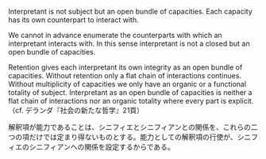 Interpretant is not subject but an open bundle of capacities. Each capacity has its own counterpart to interact with.

We cannot in advance enumerate the counterparts with which an interpretant interacts with. In this sense interpretant is not a closed but an open bundle of capacities.

Retention gives each interpretant its own integrity as an open bundle of capacities. Without retention only a flat chain of interactions continues. Without multiplicity of capacities we only have an organic or a functional totality of subject. Interpretant as an open bundle of capacities is neither a flat chain of interactions nor an organic totality where every part is explicit. （cf. デランダ『社会の新たな哲学』21頁）

解釈項が能力であることは、シニフィエとシニフィアンとの関係を、これらの二つの項だけでは定まり得ないものとする。能力としての解釈項の行使が、シニフィエのシニフィアンへの関係を設定するからである。
